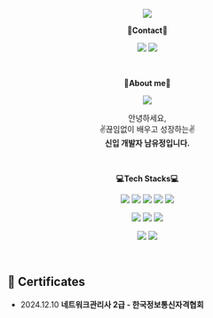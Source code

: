 <!-- header -->
<p align='center'>
  <img src="https://capsule-render.vercel.app/api?type=waving&color=8F8D8E&fontColor=3B393B&height=200&section=header&text=Welcome+to+Yujeong's+Github!👋&fontSize=40"/>
</p>

<!-- Contact badge -->
<p align='center'><strong>📧Contact📧</strong></p>
<p align='center'>
  <!-- gmail -->
  <img src="https://img.shields.io/badge/dbwjd1108@gmail.com-EA4335?style=flat-square&logo=gmail&logoColor=white"/>
  <!-- Instagram -->
  <a href="https://www.instagram.com/yu_jeong04?igsh=Ym9wMHVhdHFkbmlw&utm_source=qr">
    <img src="https://img.shields.io/badge/instagram-E4405F?style=flat-square&logo=instagram&logoColor=white"/>
  </a>
</p>

</br>

<!-- About me badge -->
<p align='center'><strong>👋About me👋</strong></p>
<p align='center'>
  <!-- Portfolio -->
  <a href="https://www.notion.so/Frontend-Developer-Portfolio-c7b3c02bf8824d6fa1ea602803066b05">
    <img src="https://img.shields.io/badge/Portfolio-000000?style=flat-square&logo=notion&logoColor=white"/>
  </a>

</br>

<!-- 소개글 -->
<p align='center'>
  안녕하세요,<br>
  ✌️끊임없이 배우고 성장하는✌️<br>
  <strong>신입 개발자 남유정입니다.</strong>
</p>

</br>

<!-- 기술 스택 -->
<p align='center'><strong>💻Tech Stacks💻</strong></p>
<!-- Frontend -->
<p align='center'>
  <img src="https://img.shields.io/badge/HTML5-E34F26?style=flat-square&logo=html5&logoColor=white"/>
  <img src="https://img.shields.io/badge/CSS3-1572B6?style=flat-square&logo=css3&logoColor=white"/>
  <img src="https://img.shields.io/badge/JavaScript-F7DF1E?style=flat-square&logo=javascript&logoColor=white"/>
  <img src="https://img.shields.io/badge/React-61DAFB?style=flat-square&logo=react&logoColor=white"/>
  <img src="https://img.shields.io/badge/Next.js-000000?style=flat-square&logo=nextdotjs&logoColor=white"/>
</p>
<!-- Backend -->
<p align='center'>
  <img src="https://img.shields.io/badge/Java-b07219?style=flat-square&logoColor=white"/>
  <img src="https://img.shields.io/badge/MySQL-4479A1?style=flat-square&logo=mysql&logoColor=white"/>
  <img src="https://img.shields.io/badge/Python-3776AB?style=flat-square&logo=python&logoColor=white"/>
</p>
<!-- Tools -->
<p align='center'>
  <img src="https://img.shields.io/badge/GitHub-181717?style=flat-square&logo=github&logoColor=white"/>
  <img src="https://img.shields.io/badge/Notion-000000?style=flat-square&logo=notion&logoColor=white"/>
</p>

</br>

<!-- 자격증 -->
## 📜 Certificates
<ul>
  <li>2024.12.10 <strong>네트워크관리사 2급 - 한국정보통신자격협회 </strong></li>
</ul>

